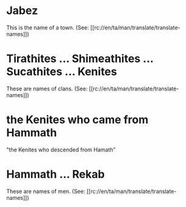 # Jabez

This is the name of a town. (See: [[rc://en/ta/man/translate/translate-names]])

# Tirathites ... Shimeathites ... Sucathites ... Kenites

These are names of clans. (See: [[rc://en/ta/man/translate/translate-names]])

# the Kenites who came from Hammath

"the Kenites who descended from Hamath”

# Hammath ... Rekab

These are names of men. (See: [[rc://en/ta/man/translate/translate-names]])

